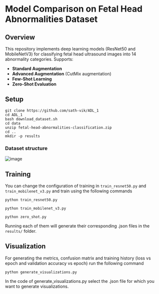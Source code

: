 # Model Comparison on Fetal Head Abnormalities Dataset
## Overview
This repository implements deep learning models (ResNet50 and MobileNetV3) for classifying fetal head ultrasound images into 14 abnormality categories. Supports:
- **Standard Augmentation**  
- **Advanced Augmentation** (CutMix augmentation)  
- **Few-Shot Learning**  
- **Zero-Shot Evaluation**
## Setup
```bash=
git clone https://github.com/sath-vik/ADL_1
cd ADL_1
bash download_dataset.sh
cd data
unzip fetal-head-abnormalities-classification.zip
cd ..
mkdir -p results
```
### Dataset structure

![image](https://hackmd.io/_uploads/SJZld6kd1l.png)

## Training
You can change the configuration of training in `train_resnet50.py` and `train_mobilenet_v3.py` and train using the following commands
```bash!
python train_resnet50.py
```
```bash!
python train_mobilenet_v3.py
```
```bash!
python zero_shot.py
```

Running each of them will generate their corresponding .json files in the `results/` folder.

## Visualization
For generating the metrics, confusion matrix and training history (loss vs epoch and validation accuracy vs epoch) run the following command
```bash!
python generate_visualizations.py
```

In the code of generate_visualizations.py select the .json file for which you want to generate visualizations.
